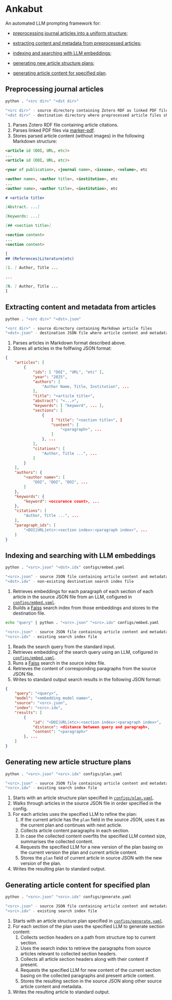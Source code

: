# Ankabut

An automated LLM prompting framework for:

- [preprocessing journal articles into a uniform structure](#preprocessing-journal-articles);

- [extracting content and metadata from preprocessed articles](#extracting-content-and-metadata-from-articles);

- [indexing and searching with LLM embeddings](#indexing-and-searching-with-llm-embeddings);

- [generating new article structure plans](#generating-new-article-structure-plans);

- [generating article content for specified plan](#generating-article-content-for-specified-plan).

## Preprocessing journal articles

```bash
python . "<src dir>" "<dst dir>"

"<src dir>" - source directory containing Zotero RDF as linked PDF files
"<dst dir>" - destination directory where preprocessed article files shall be stored
```

1. Parses Zotero RDF file containing article citations.
2. Parses linked PDF files via [marker-pdf](https://github.com/VikParuchuri/marker).
3. Stores parsed article content (without images) in the following Markdown structure:

```Markdown
<article id (DOI, URL, etc)>
...
<article id (DOI, URL, etc)>

<year of publication>, <journal name>, <issuse>, <volume>, etc

<author name>, <author title>, <institution>, etc
...
<author name>, <author title>, <institution>, etc

# <article title>

[Abstract. ...]

[Keywords: ...]

[## <section title>]

<section content>
...
<section content>

[
## (References|Literature|etc)

[1. ] Author, Title ...

...

[N. ] Author, Title ...
]
```

## Extracting content and metadata from articles

```bash
python . "<src dir>" "<dst>.json"

"<src dir>" - source directory containing Markdown article files
"<dst>.json" - destination JSON file where article content and metadata shall be stored
```

1. Parses articles in Markdown format described above.
2. Stores all articles in the follfwing JSON format:

```JSON
{
    "articles": [
        {
            "ids": [ "DOI", "URL", "etc" ],
            "year": "2025",
            "authors": [
                "Author Name, Title, Institution", ...
            ],
            "title": "<article title>",
            "abstract": "<...>",
            "keywords": [ "keyword", ... ],
            "sections": [
                {
                    [ "title": "<section title>", ]
                    "content": [
                        "<paragraph>", ...
                    ]
                }, ...
            ],
            "citations": [
                "Author, Title ...", ...
            ]
        }
    ],
    "authors": {
        "<author name>": [
            "DOI", "DOI", "DOI", ...
        ]
    },
    "keywords": {
        "keyword": <occurence count>, ...
    },
    "citations": [
        "Author, Title ...", ...
    ],
    "paragraph_ids": [
        "<DOI|URL|etc>:<section index>:<paragraph index>", ...
    ]
}
```

## Indexing and searching with LLM embeddings

```bash
python . "<src>.json" "<dst>.idx" configs/embed.yaml

"<src>.json" - source JSON file containing article content and metadata
"<dst>.idx" - non-existing destination search index file
```

1. Retrieves embeddings for each paragraph of each section of each article in the source JSON file from an LLM, cofigured in [`configs/embed.yaml`](configs/embed.yaml).
2. Builds a [Faiss](https://github.com/facebookresearch/faiss) search index from those embeddings and stores to the destination file.

```bash
echo "query" | python . "<src>.json" "<src>.idx" configs/embed.yaml

"<src>.json" - source JSON file containing article content and metadata
"<src>.idx" - existing search index file
```

1. Reads the search query from the standard input.
2. Retrieves embedding of the search query using an LLM, cofigured in [`configs/embed.yaml`](configs/embed.yaml).
3. Runs a [Faiss](https://github.com/facebookresearch/faiss) search in the source index file.
4. Retrieves the content of corresponding paragraphs from the source JSON file.
5. Writes to standard output search results in the following JSON format:

```JSON
{
    "query": "<query>",
    "model": "<embedding model name>",
    "source": "<src>.json",
    "index": "<src>.idx",
    "results": [
        {
            "id": "<DOI|URL|etc>:<section index>:<paragraph index>",
            "distance": <distance between query and paragraph>,
            "content": "<paragraph>"
        }, ...  
    ]
}
```

## Generating new article structure plans

```bash
python . "<src>.json" "<src>.idx" configs/plan.yaml

"<src>.json" - source JSON file containing article content and metadata
"<src>.idx" - existing search index file
```

1. Starts with an article structure plan specified in [`configs/plan.yaml`](configs/plan.yaml).
2. Walks through articles in the source JSON file in order specified in the config.
3. For each articles uses the specified LLM to refine the plan:
    1. If the current article has the `plan` field in the source JSON, uses it as the current plan and continues with next acticle.
    2. Collects article content paragraphs in each section.
    3. In case the collected content overfits the specified LLM context size,  summarises the collected content.
    4. Requests the specified LLM for a new version of the plan basing on the current version the plan and current article content.
    5. Stores the `plan` field of current article in source JSON with the new version of the plan.
4. Writes the resulting plan to standard output.

## Generating article content for specified plan

```bash
python . "<src>.json" "<src>.idx" configs/generate.yaml

"<src>.json" - source JSON file containing article content and metadata
"<src>.idx" - existing search index file
```

1. Starts with an article structure plan specified in [`configs/generate.yaml`](configs/generate.yaml).
2. For each section of the plan uses the specified LLM to generate section content:
    1. Collects section headers on a path from structure top to current section.
    2. Uses the search index to retrieve the paragraphs from source articles relevant to collected section headers.
    3. Collects all article section headers along with their content if present.
    4. Requests the specified LLM for new content of the current section basing on the collected paragraphs and present article content.
    5. Stores the resulting section in the source JSON along other source article content and metadata.
3. Writes the resulting article to standard output.
